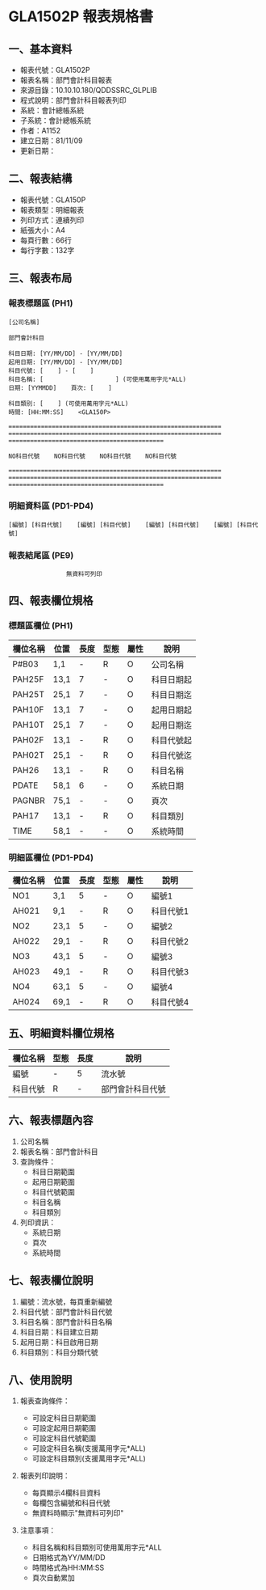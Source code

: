 # GLA1502P 報表規格書

## 一、基本資料
- 報表代號：GLA1502P
- 報表名稱：部門會計科目報表
- 來源目錄：10.10.10.180/QDDSSRC_GLPLIB
- 程式說明：部門會計科目報表列印
- 系統：會計總帳系統
- 子系統：會計總帳系統
- 作者：A1152
- 建立日期：81/11/09
- 更新日期：

## 二、報表結構
- 報表代號：GLA150P
- 報表類型：明細報表
- 列印方式：連續列印
- 紙張大小：A4
- 每頁行數：66行
- 每行字數：132字

## 三、報表布局

### 報表標題區 (PH1)
```
[公司名稱]

部門會計科目

科目日期: [YY/MM/DD] - [YY/MM/DD]
起用日期: [YY/MM/DD] - [YY/MM/DD]
科目代號: [    ] - [    ]
科目名稱: [                    ] (可使用萬用字元*ALL)
日期: [YYMMDD]    頁次: [    ]

科目類別: [    ] (可使用萬用字元*ALL)
時間: [HH:MM:SS]    <GLA150P>

===========================================================
===========================================================
===========================================

NO科目代號    NO科目代號    NO科目代號    NO科目代號

===========================================================
===========================================================
===========================================
```

### 明細資料區 (PD1-PD4)
```
[編號] [科目代號]    [編號] [科目代號]    [編號] [科目代號]    [編號] [科目代號]
```

### 報表結尾區 (PE9)
```
                無資料可列印
```

## 四、報表欄位規格

### 標題區欄位 (PH1)
| 欄位名稱 | 位置 | 長度 | 型態 | 屬性 | 說明 |
|---------|------|------|------|------|------|
| P#B03 | 1,1 | - | R | O | 公司名稱 |
| PAH25F | 13,1 | 7 | - | O | 科目日期起 |
| PAH25T | 25,1 | 7 | - | O | 科目日期迄 |
| PAH10F | 13,1 | 7 | - | O | 起用日期起 |
| PAH10T | 25,1 | 7 | - | O | 起用日期迄 |
| PAH02F | 13,1 | - | R | O | 科目代號起 |
| PAH02T | 25,1 | - | R | O | 科目代號迄 |
| PAH26 | 13,1 | - | R | O | 科目名稱 |
| PDATE | 58,1 | 6 | - | O | 系統日期 |
| PAGNBR | 75,1 | - | - | O | 頁次 |
| PAH17 | 13,1 | - | R | O | 科目類別 |
| TIME | 58,1 | - | - | O | 系統時間 |

### 明細區欄位 (PD1-PD4)
| 欄位名稱 | 位置 | 長度 | 型態 | 屬性 | 說明 |
|---------|------|------|------|------|------|
| NO1 | 3,1 | 5 | - | O | 編號1 |
| AH021 | 9,1 | - | R | O | 科目代號1 |
| NO2 | 23,1 | 5 | - | O | 編號2 |
| AH022 | 29,1 | - | R | O | 科目代號2 |
| NO3 | 43,1 | 5 | - | O | 編號3 |
| AH023 | 49,1 | - | R | O | 科目代號3 |
| NO4 | 63,1 | 5 | - | O | 編號4 |
| AH024 | 69,1 | - | R | O | 科目代號4 |

## 五、明細資料欄位規格
| 欄位名稱 | 型態 | 長度 | 說明 |
|---------|------|------|------|
| 編號 | - | 5 | 流水號 |
| 科目代號 | R | - | 部門會計科目代號 |

## 六、報表標題內容
1. 公司名稱
2. 報表名稱：部門會計科目
3. 查詢條件：
   - 科目日期範圍
   - 起用日期範圍
   - 科目代號範圍
   - 科目名稱
   - 科目類別
4. 列印資訊：
   - 系統日期
   - 頁次
   - 系統時間

## 七、報表欄位說明
1. 編號：流水號，每頁重新編號
2. 科目代號：部門會計科目代號
3. 科目名稱：部門會計科目名稱
4. 科目日期：科目建立日期
5. 起用日期：科目啟用日期
6. 科目類別：科目分類代號

## 八、使用說明
1. 報表查詢條件：
   - 可設定科目日期範圍
   - 可設定起用日期範圍
   - 可設定科目代號範圍
   - 可設定科目名稱(支援萬用字元*ALL)
   - 可設定科目類別(支援萬用字元*ALL)

2. 報表列印說明：
   - 每頁顯示4欄科目資料
   - 每欄包含編號和科目代號
   - 無資料時顯示"無資料可列印"

3. 注意事項：
   - 科目名稱和科目類別可使用萬用字元*ALL
   - 日期格式為YY/MM/DD
   - 時間格式為HH:MM:SS
   - 頁次自動累加 